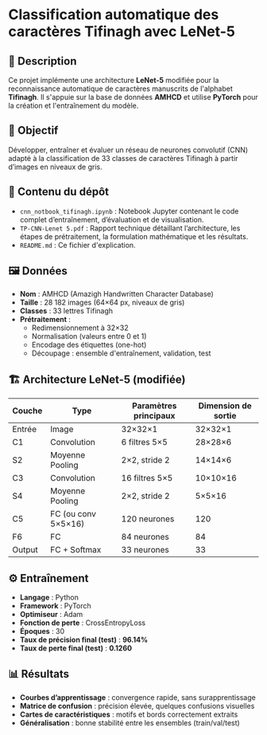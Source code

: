 # Classification automatique des caractères Tifinagh avec LeNet-5

## 📌 Description

Ce projet implémente une architecture **LeNet-5** modifiée pour la reconnaissance automatique de caractères manuscrits de l'alphabet **Tifinagh**. Il s'appuie sur la base de données **AMHCD** et utilise **PyTorch** pour la création et l'entraînement du modèle.

## 🧠 Objectif

Développer, entraîner et évaluer un réseau de neurones convolutif (CNN) adapté à la classification de 33 classes de caractères Tifinagh à partir d’images en niveaux de gris.

## 📂 Contenu du dépôt

- `cnn_notbook_tifinagh.ipynb` : Notebook Jupyter contenant le code complet d’entraînement, d’évaluation et de visualisation.
- `TP-CNN-Lenet 5.pdf` : Rapport technique détaillant l’architecture, les étapes de prétraitement, la formulation mathématique et les résultats.
- `README.md` : Ce fichier d'explication.

## 🖼️ Données

- **Nom** : AMHCD (Amazigh Handwritten Character Database)
- **Taille** : 28 182 images (64×64 px, niveaux de gris)
- **Classes** : 33 lettres Tifinagh
- **Prétraitement** :
  - Redimensionnement à 32×32
  - Normalisation (valeurs entre 0 et 1)
  - Encodage des étiquettes (one-hot)
  - Découpage : ensemble d'entraînement, validation, test

## 🏗️ Architecture LeNet-5 (modifiée)

| Couche | Type | Paramètres principaux | Dimension de sortie |
|-------|------|------------------------|----------------------|
| Entrée | Image | 32×32×1 | 32×32×1 |
| C1 | Convolution | 6 filtres 5×5 | 28×28×6 |
| S2 | Moyenne Pooling | 2×2, stride 2 | 14×14×6 |
| C3 | Convolution | 16 filtres 5×5 | 10×10×16 |
| S4 | Moyenne Pooling | 2×2, stride 2 | 5×5×16 |
| C5 | FC (ou conv 5×5×16) | 120 neurones | 120 |
| F6 | FC | 84 neurones | 84 |
| Output | FC + Softmax | 33 neurones | 33 |

## ⚙️ Entraînement

- **Langage** : Python
- **Framework** : PyTorch
- **Optimiseur** : Adam
- **Fonction de perte** : CrossEntropyLoss
- **Époques** : 30
- **Taux de précision final (test)** : **96.14%**
- **Taux de perte final (test)** : **0.1260**

## 📊 Résultats

- **Courbes d’apprentissage** : convergence rapide, sans surapprentissage
- **Matrice de confusion** : précision élevée, quelques confusions visuelles
- **Cartes de caractéristiques** : motifs et bords correctement extraits
- **Généralisation** : bonne stabilité entre les ensembles (train/val/test)


